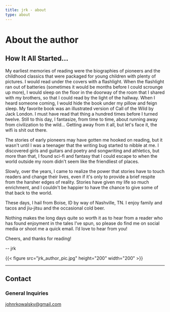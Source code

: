 ```yaml
---
title: jrk - about
type: about
---
```


# About the author

## How It All Started...

My earliest memories of reading were the biographies of pioneers and the childhood classics that were packaged for young children with plenty of pictures. I would read under the covers with a flashlight. When the flashlight ran out of batteries (sometimes it would be months before I could scrounge up more), I would sleep on the floor in the doorway of the room that I shared with my brothers, so that I could read by the light of the hallway. When I heard someone coming, I would hide the book under my pillow and feign sleep. My favorite book was an illustrated version of Call of the Wild by Jack London. I must have read that thing a hundred times before I turned twelve. Still to this day, I fantasize, from time to time, about running away from civilization to the wild... Getting away from it all, but let's face it, the wifi is shit out there.

The stories of early pioneers may have gotten me hooked on reading, but it wasn't until I was a teenager that the writing bug started to nibble at me. I discovered girls and guitars and poetry and songwriting and athletics, but more than that, I found sci-fi and fantasy that I could escape to when the world outside my room didn't seem like the friendliest of places.

Slowly, over the years, I came to realize the power that stories have to touch readers and change their lives, even if it's only to provide a brief respite from the harsher edges of reality. Stories have given my life so much enrichment, and I couldn't be happier to have the chance to give some of that back to the world.

These days, I hail from Boise, ID by way of Nashville, TN. I enjoy family and tacos and jiu-jitsu and the occasional cold beer.

Nothing makes the long days quite so worth it as to hear from a reader who has found enjoyment in the tales I’ve spun, so please do find me on social media or shoot me a quick email. I’d love to hear from you!

Cheers, and thanks for reading!

-- jrk

{{< figure src="jrk_author_pic.jpg" height="200" width="200" >}}

---

## Contact

### General Inquiries

johnrkowalsky@gmail.com

